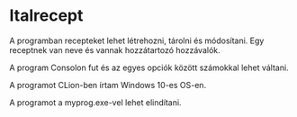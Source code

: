 # Italrecept

A programban recepteket lehet létrehozni, tárolni és módosítani.
Egy receptnek van neve és vannak hozzátartozó hozzávalók.

A program Consolon fut és az egyes opciók között számokkal lehet váltani.

A programot CLion-ben írtam Windows 10-es OS-en.

A programot a myprog.exe-vel lehet elindítani.

